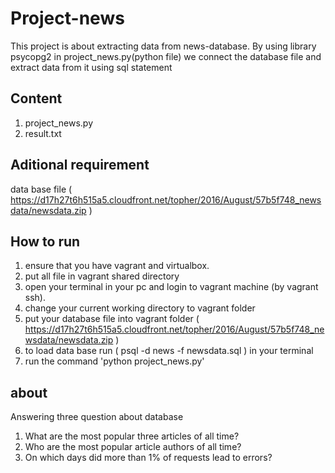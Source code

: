 # Project-news

This project is about extracting data from news-database.
By using library psycopg2 in project_news.py(python file) we connect the
database file and extract data from it using sql statement

## Content
1) project_news.py
2) result.txt

## Aditional requirement
data base file ( https://d17h27t6h515a5.cloudfront.net/topher/2016/August/57b5f748_newsdata/newsdata.zip )

## How to run
1) ensure that you have vagrant and virtualbox.
2) put all file in vagrant shared directory
3) open your terminal in your pc and login to vagrant machine (by vagrant ssh).
4) change your current working directory to vagrant folder
5) put your database file into vagrant folder ( https://d17h27t6h515a5.cloudfront.net/topher/2016/August/57b5f748_newsdata/newsdata.zip )
6) to load data base run ( psql -d news -f newsdata.sql ) in your terminal
6) run the command 'python project_news.py'

## about
Answering three question about database
1. What are the most popular three articles of all time?
2. Who are the most popular article authors of all time?
3. On which days did more than 1% of requests lead to errors?
